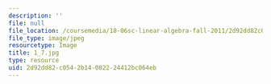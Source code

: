 ```yaml
---
description: ''
file: null
file_location: /coursemedia/18-06sc-linear-algebra-fall-2011/2d92dd82c0542b14082224412bc064eb_1_7.jpg
file_type: image/jpeg
resourcetype: Image
title: 1_7.jpg
type: resource
uid: 2d92dd82-c054-2b14-0822-24412bc064eb
---
```

